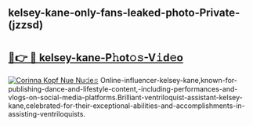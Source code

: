 ## kelsey-kane-only-fans​-leaked-photo​-Private-(jzzsd)


# <h2><a href="https://mediaupload.pro?title=kelsey-kane&ref=git">🔗👉 🔴 kelsey-kane-P𝚑ot𝚘𝚜-V𝚒d𝚎o</a></h2>

[![Corinna Kopf Nue Nu𝚍e𝚜](https://i.imgur.com/0qMVB7G.gif)](https://mediaupload.pro?title=kelsey-kane&ref=git)
Online-influencer-kelsey-kane,known-for-publishing-dance-and-lifestyle-content,-including-performances-and-vlogs-on-social-media-platforms.Brilliant-ventriloquist-assistant-kelsey-kane,celebrated-for-their-exceptional-abilities-and-accomplishments-in-assisting-ventriloquists.  
